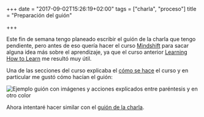 +++
date = "2017-09-02T15:26:19+02:00"
tags = ["charla", "proceso"]
title = "Preparación del guión"

+++

Este fin de semana tengo planeado escribir el guión de la charla que tengo pendiente, pero antes de eso quería hacer el curso [Mindshift](https://www.coursera.org/learn/mindshift) para sacar alguna idea más sobre el aprendizaje, ya que el curso anterior [Learning How to Learn](https://www.coursera.org/learn/learning-how-to-learn) me resultó muy útil.

Una de las secciones del curso explicaba el [cómo se hace](https://www.coursera.org/learn/mindshift/lecture/fgoXX/4-5-a-visit-to-barbs-basement-the-secret-sauce-of-learning-how-to-learn) el curso y en particular me gustó cómo hacían el guión:

![Ejemplo guión con imágenes y acciones explicados entre paréntesis y en otro color](/images/script-mindshift.png?raw=true)

Ahora intentaré hacer similar con el [guión de la charla](https://github.com/cristinafsanz/slides/blob/master/theantievent2017/guion.md).


